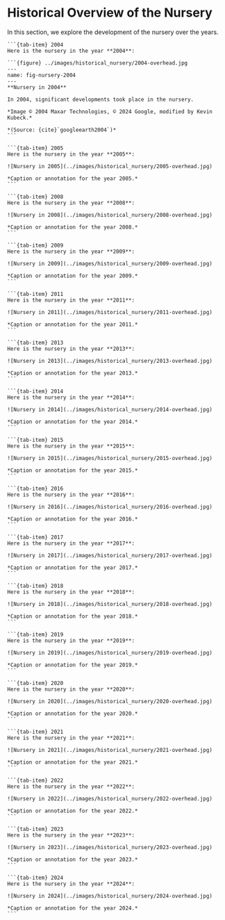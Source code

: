 # Historical Overview of the Nursery

In this section, we explore the development of the nursery over the years.

````{tab-set}
```{tab-item} 2004
Here is the nursery in the year **2004**:

```{figure} ../images/historical_nursery/2004-overhead.jpg
---
name: fig-nursery-2004
---
**Nursery in 2004**

In 2004, significant developments took place in the nursery.

*Image © 2004 Maxar Technologies, © 2024 Google, modified by Kevin Kubeck.*

*(Source: {cite}`googleearth2004`)*
```

```{tab-item} 2005
Here is the nursery in the year **2005**:

![Nursery in 2005](../images/historical_nursery/2005-overhead.jpg)

*Caption or annotation for the year 2005.*
```

```{tab-item} 2008
Here is the nursery in the year **2008**:

![Nursery in 2008](../images/historical_nursery/2008-overhead.jpg)

*Caption or annotation for the year 2008.*
```

```{tab-item} 2009
Here is the nursery in the year **2009**:

![Nursery in 2009](../images/historical_nursery/2009-overhead.jpg)

*Caption or annotation for the year 2009.*
```

```{tab-item} 2011
Here is the nursery in the year **2011**:

![Nursery in 2011](../images/historical_nursery/2011-overhead.jpg)

*Caption or annotation for the year 2011.*
```

```{tab-item} 2013
Here is the nursery in the year **2013**:

![Nursery in 2013](../images/historical_nursery/2013-overhead.jpg)

*Caption or annotation for the year 2013.*
```

```{tab-item} 2014
Here is the nursery in the year **2014**:

![Nursery in 2014](../images/historical_nursery/2014-overhead.jpg)

*Caption or annotation for the year 2014.*
```

```{tab-item} 2015
Here is the nursery in the year **2015**:

![Nursery in 2015](../images/historical_nursery/2015-overhead.jpg)

*Caption or annotation for the year 2015.*
```

```{tab-item} 2016
Here is the nursery in the year **2016**:

![Nursery in 2016](../images/historical_nursery/2016-overhead.jpg)

*Caption or annotation for the year 2016.*
```

```{tab-item} 2017
Here is the nursery in the year **2017**:

![Nursery in 2017](../images/historical_nursery/2017-overhead.jpg)

*Caption or annotation for the year 2017.*
```

```{tab-item} 2018
Here is the nursery in the year **2018**:

![Nursery in 2018](../images/historical_nursery/2018-overhead.jpg)

*Caption or annotation for the year 2018.*
```

```{tab-item} 2019
Here is the nursery in the year **2019**:

![Nursery in 2019](../images/historical_nursery/2019-overhead.jpg)

*Caption or annotation for the year 2019.*
```

```{tab-item} 2020
Here is the nursery in the year **2020**:

![Nursery in 2020](../images/historical_nursery/2020-overhead.jpg)

*Caption or annotation for the year 2020.*
```

```{tab-item} 2021
Here is the nursery in the year **2021**:

![Nursery in 2021](../images/historical_nursery/2021-overhead.jpg)

*Caption or annotation for the year 2021.*
```

```{tab-item} 2022
Here is the nursery in the year **2022**:

![Nursery in 2022](../images/historical_nursery/2022-overhead.jpg)

*Caption or annotation for the year 2022.*
```

```{tab-item} 2023
Here is the nursery in the year **2023**:

![Nursery in 2023](../images/historical_nursery/2023-overhead.jpg)

*Caption or annotation for the year 2023.*
```

```{tab-item} 2024
Here is the nursery in the year **2024**:

![Nursery in 2024](../images/historical_nursery/2024-overhead.jpg)

*Caption or annotation for the year 2024.*
```




